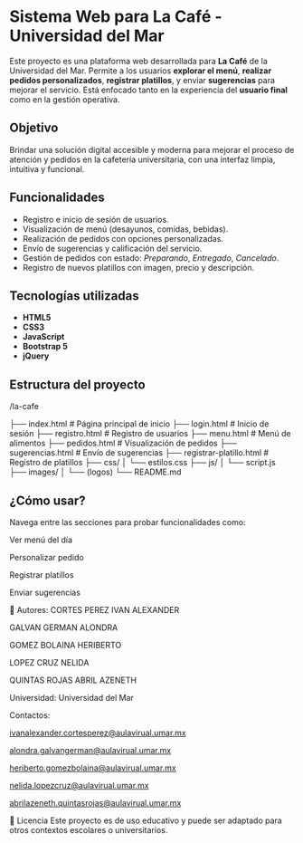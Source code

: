 # Sistema Web para La Café - Universidad del Mar

Este proyecto es una plataforma web desarrollada para **La Café** de la Universidad del Mar. 
Permite a los usuarios **explorar el menú**, **realizar pedidos personalizados**, **registrar platillos**, y enviar **sugerencias** para mejorar el servicio. 
Está enfocado tanto en la experiencia del **usuario final** como en la gestión operativa.

## Objetivo

Brindar una solución digital accesible y moderna para mejorar el proceso de atención y pedidos en la cafetería universitaria, con una interfaz limpia, intuitiva y funcional.

## Funcionalidades

- Registro e inicio de sesión de usuarios.
- Visualización de menú (desayunos, comidas, bebidas).
- Realización de pedidos con opciones personalizadas.
- Envío de sugerencias y calificación del servicio.
- Gestión de pedidos con estado: *Preparando*, *Entregado*, *Cancelado*.
- Registro de nuevos platillos con imagen, precio y descripción.

## Tecnologías utilizadas

- **HTML5**
- **CSS3**
- **JavaScript**
- **Bootstrap 5**
- **jQuery**

##  Estructura del proyecto

/la-cafe

├── index.html # Página principal de inicio
├── login.html # Inicio de sesión
├── registro.html # Registro de usuarios
├── menu.html # Menú de alimentos
├── pedidos.html # Visualización de pedidos
├── sugerencias.html # Envío de sugerencias
├── registrar-platillo.html # Registro de platillos
├── css/
│ └── estilos.css
├── js/
│ └── script.js
├── images/
│ └── (logos)
└── README.md


## ¿Cómo usar?

Navega entre las secciones para probar funcionalidades como:

Ver menú del día

Personalizar pedido

Registrar platillos

Enviar sugerencias

👤 Autores: 
CORTES PEREZ IVAN ALEXANDER

GALVAN GERMAN ALONDRA

GOMEZ BOLAINA HERIBERTO

LOPEZ CRUZ NELIDA

QUINTAS ROJAS ABRIL AZENETH

Universidad: Universidad del Mar

Contactos:

ivanalexander.cortesperez@aulavirual.umar.mx

alondra.galvangerman@aulavirual.umar.mx

heriberto.gomezbolaina@aulavirual.umar.mx

nelida.lopezcruz@aulavirual.umar.mx

abrilazeneth.quintasrojas@aulavirual.umar.mx


📄 Licencia
Este proyecto es de uso educativo y puede ser adaptado para otros contextos escolares o universitarios.
